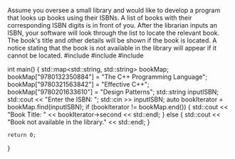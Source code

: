 Assume you oversee a small library and would like to develop a program that looks up books using their ISBNs. A list of books with their corresponding ISBN digits is in front of you. After the librarian inputs an ISBN, your software will look through the list to locate the relevant book.  The book's title and other details will be shown if the book is located. A notice stating that the book is not available in the library will appear if it cannot be located.
#include <iostream>
#include <map>
#include <string>

int main() {
    std::map<std::string, std::string> bookMap;
    bookMap["9780132350884"] = "The C++ Programming Language";
    bookMap["9780321563842"] = "Effective C++";
    bookMap["9780201633610"] = "Design Patterns";
    std::string inputISBN;
    std::cout << "Enter the ISBN: ";
    std::cin >> inputISBN;
    auto bookIterator = bookMap.find(inputISBN);
    if (bookIterator != bookMap.end()) {
        std::cout << "Book Title: " << bookIterator->second << std::endl;
    } else {
        std::cout << "Book not available in the library." << std::endl;
    }

    return 0;
}
